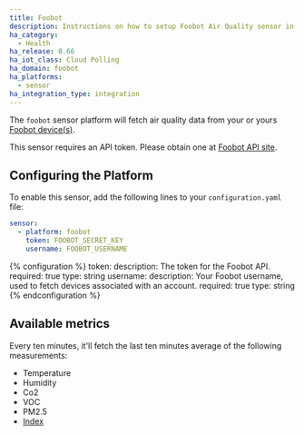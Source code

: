 ```yaml
---
title: Foobot
description: Instructions on how to setup Foobot Air Quality sensor in Home Assistant.
ha_category:
  - Health
ha_release: 0.66
ha_iot_class: Cloud Polling
ha_domain: foobot
ha_platforms:
  - sensor
ha_integration_type: integration
---
```


The `foobot` sensor platform will fetch air quality data from your or yours [Foobot device(s)](https://foobot.io/features/).

This sensor requires an API token. Please obtain one at [Foobot API site](https://api.foobot.io/apidoc/index.html).

## Configuring the Platform

To enable this sensor, add the following lines to your `configuration.yaml` file:

```yaml
sensor:
  - platform: foobot
    token: FOOBOT_SECRET_KEY
    username: FOOBOT_USERNAME
```

{% configuration %}
  token:
    description: The token for the Foobot API.
    required: true
    type: string
  username:
    description: Your Foobot username, used to fetch devices associated with an account.
    required: true
    type: string
{% endconfiguration %}

## Available metrics

Every ten minutes, it'll fetch the last ten minutes average of the following measurements:

  - Temperature
  - Humidity
  - Co2
  - VOC
  - PM2.5
  - [Index](https://help.foobot.io/hc/en-us/articles/204814371-What-does-central-number-mean-)
